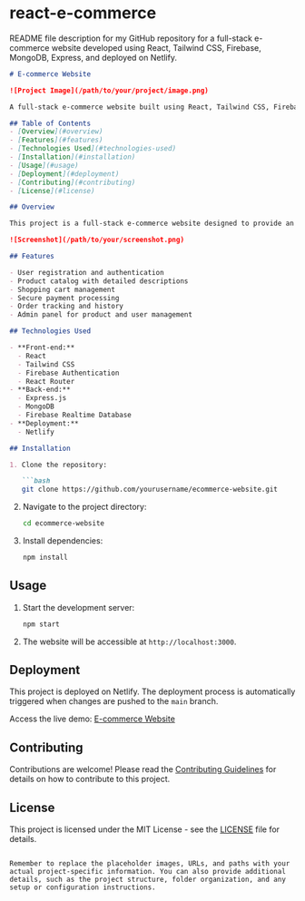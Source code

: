 # react-e-commerce
README file description for my GitHub repository for a full-stack e-commerce website developed using React, Tailwind CSS, Firebase, MongoDB, Express, and deployed on Netlify.

```markdown
# E-commerce Website

![Project Image](/path/to/your/project/image.png)

A full-stack e-commerce website built using React, Tailwind CSS, Firebase, MongoDB, and Express, and deployed on Netlify.

## Table of Contents
- [Overview](#overview)
- [Features](#features)
- [Technologies Used](#technologies-used)
- [Installation](#installation)
- [Usage](#usage)
- [Deployment](#deployment)
- [Contributing](#contributing)
- [License](#license)

## Overview

This project is a full-stack e-commerce website designed to provide an online shopping experience. It offers a range of features and functionalities for both customers and administrators. The website includes user authentication, product browsing, cart management, payment processing, and order tracking. It is designed with a modern and responsive user interface using Tailwind CSS.

![Screenshot](/path/to/your/screenshot.png)

## Features

- User registration and authentication
- Product catalog with detailed descriptions
- Shopping cart management
- Secure payment processing
- Order tracking and history
- Admin panel for product and user management

## Technologies Used

- **Front-end:**
  - React
  - Tailwind CSS
  - Firebase Authentication
  - React Router
- **Back-end:**
  - Express.js
  - MongoDB
  - Firebase Realtime Database
- **Deployment:**
  - Netlify

## Installation

1. Clone the repository:

   ```bash
   git clone https://github.com/yourusername/ecommerce-website.git
   ```

2. Navigate to the project directory:

   ```bash
   cd ecommerce-website
   ```

3. Install dependencies:

   ```bash
   npm install
   ```

## Usage

1. Start the development server:

   ```bash
   npm start
   ```

2. The website will be accessible at `http://localhost:3000`.

## Deployment

This project is deployed on Netlify. The deployment process is automatically triggered when changes are pushed to the `main` branch.

Access the live demo: [E-commerce Website](https://your-website-url.netlify.app)

## Contributing

Contributions are welcome! Please read the [Contributing Guidelines](CONTRIBUTING.md) for details on how to contribute to this project.

## License

This project is licensed under the MIT License - see the [LICENSE](LICENSE) file for details.
```

Remember to replace the placeholder images, URLs, and paths with your actual project-specific information. You can also provide additional details, such as the project structure, folder organization, and any setup or configuration instructions.
